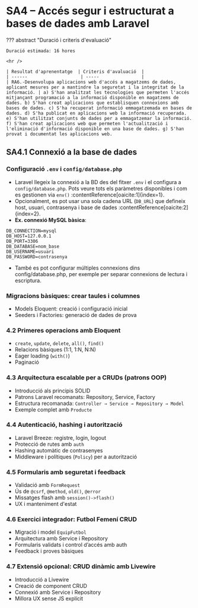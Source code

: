 # SA4 – Accés segur i estructurat a bases de dades amb Laravel

??? abstract "Duració i criteris d'evaluació"

    Duració estimada: 16 hores

    <hr />

    | Resultat d'aprenentatge  | Criteris d'avaluació  |
    | ------                    | -----                |
    | RA6.-Desenvolupa aplicacions web d'accés a magatzems de dades, aplicant mesures per a mantindre la seguretat i la integritat de la informació. | a) S'han analitzat les tecnologies que permeten l'accés mitjançant programació a la informació disponible en magatzems de dades. b) S'han creat aplicacions que establisquen connexions amb bases de dades. c) S'ha recuperat informació emmagatzemada en bases de dades. d) S'ha publicat en aplicacions web la informació recuperada. e) S'han utilitzat conjunts de dades per a emmagatzemar la informació. f) S'han creat aplicacions web que permeten l'actualització i l'eliminació d'informació disponible en una base de dades. g) S'han provat i documentat les aplicacions web.
 

##  SA4.1  Connexió a la base de dades


### Configuració `.env` i `config/database.php`

- Laravel llegeix la connexió a la BD des del fitxer `.env` i el configura a `config/database.php`. Pots veure tots els paràmetres disponibles i com es gestionen via `env()` :contentReference[oaicite:1]{index=1}.
- Opcionalment, es pot usar una sola cadena URL (`DB_URL`) que defineix host, usuari, contrasenya i base de dades :contentReference[oaicite:2]{index=2}.
- **Ex. connexió MySQL bàsica**:
```dotenv
DB_CONNECTION=mysql
DB_HOST=127.0.0.1
DB_PORT=3306
DB_DATABASE=nom_base
DB_USERNAME=usuari
DB_PASSWORD=contrasenya
 ```
- També es pot configurar múltiples connexions dins config/database.php, per exemple per separar connexions de lectura i escriptura.

###  Migracions bàsiques: crear taules i columnes


- Models Eloquent: creació i configuració inicial
- Seeders i Factories: generació de dades de prova

### 4.2 Primeres operacions amb Eloquent
- `create`, `update`, `delete`, `all()`, `find()`
- Relacions bàsiques (1:1, 1:N, N:N)
- Eager loading (`with()`)
- Paginació

### 4.3 Arquitectura escalable per a CRUDs (patrons OOP)
- Introducció als principis SOLID
- Patrons Laravel recomanats: Repository, Service, Factory
- Estructura recomanada: `Controller → Service → Repository → Model`
- Exemple complet amb `Producte`

### 4.4 Autenticació, hashing i autorització
- Laravel Breeze: registre, login, logout
- Protecció de rutes amb `auth`
- Hashing automàtic de contrasenyes
- Middleware i polítiques (`Policy`) per a autorització

### 4.5 Formularis amb seguretat i feedback
- Validació amb `FormRequest`
- Ús de `@csrf`, `@method`, `old()`, `@error`
- Missatges flash amb `session()->flash()`
- UX i manteniment d'estat

### 4.6 Exercici integrador: Futbol Femení CRUD
- Migració i model `EquipFutbol`
- Arquitectura amb Service i Repository
- Formularis validats i control d’accés amb auth
- Feedback i proves bàsiques

### 4.7 Extensió opcional: CRUD dinàmic amb Livewire
- Introducció a Livewire
- Creació de component CRUD
- Connexió amb Service i Repository
- Millora UX sense JS explícit
